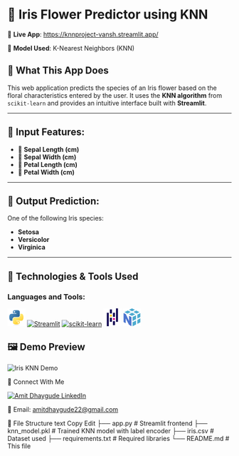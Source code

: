 # 🌼 Iris Flower Predictor using KNN

🔗 **Live App**: https://knnproject-vansh.streamlit.app/


🎯 **Model Used**: K-Nearest Neighbors (KNN)


## 🚀 What This App Does

This web application predicts the species of an Iris flower based on the floral characteristics entered by the user. It uses the **KNN algorithm** from `scikit-learn` and provides an intuitive interface built with **Streamlit**.

---

## 🌸 Input Features:

- 🌿 **Sepal Length (cm)**
- 🌿 **Sepal Width (cm)**
- 🌸 **Petal Length (cm)**
- 🌸 **Petal Width (cm)**

---

## 🔮 Output Prediction:

One of the following Iris species:

- **Setosa**
- **Versicolor**
- **Virginica**

---

## 🧠 Technologies & Tools Used

<h3 align="left">Languages and Tools:</h3>

<p align="left">
  <a href="https://www.python.org" target="_blank"><img src="https://raw.githubusercontent.com/devicons/devicon/master/icons/python/python-original.svg" alt="Python" width="40" height="40"/></a>
  <a href="https://streamlit.io" target="_blank"><img src="https://streamlit.io/images/brand/streamlit-logo-secondary-colormark-darktext.svg" alt="Streamlit" width="100"/></a>
  <a href="https://scikit-learn.org/" target="_blank"><img src="https://upload.wikimedia.org/wikipedia/commons/0/05/Scikit_learn_logo_small.svg" alt="scikit-learn" width="40" height="40"/></a>
  <a href="https://pandas.pydata.org/" target="_blank"><img src="https://raw.githubusercontent.com/devicons/devicon/2ae2a900d2f041da66e950e4d48052658d850630/icons/pandas/pandas-original.svg" alt="pandas" width="40" height="40"/></a>
  <a href="https://numpy.org/" target="_blank"><img src="https://raw.githubusercontent.com/devicons/devicon/master/icons/numpy/numpy-original.svg" alt="numpy" width="40" height="40"/></a>
</p>


## 🖼️ Demo Preview

![Iris KNN Demo](demo_screenshot.jpg)



👤 Connect With Me
<p align="left"> <a href="https://www.linkedin.com/in/amitdhaygude22/" target="_blank"> <img src="https://raw.githubusercontent.com/rahuldkjain/github-profile-readme-generator/master/src/images/icons/Social/linked-in-alt.svg" alt="Amit Dhaygude LinkedIn" height="30" width="40" /> </a> </p>

📧 Email: amitdhaygude22@gmail.com




📁 File Structure
text
Copy
Edit
├── app.py               # Streamlit frontend
├── knn_model.pkl        # Trained KNN model with label encoder
├── iris.csv             # Dataset used
├── requirements.txt     # Required libraries
└── README.md            # This file
